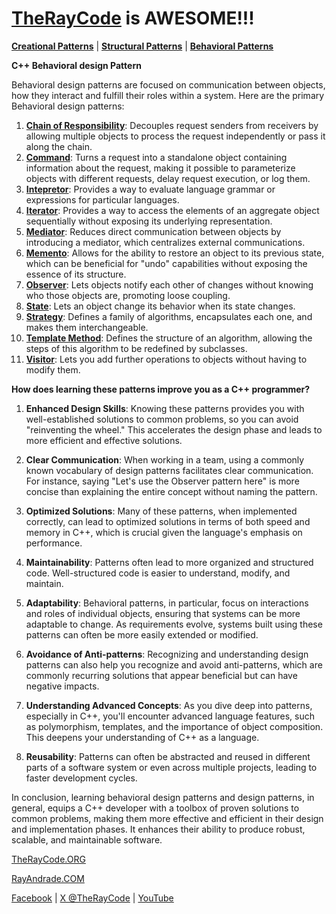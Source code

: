 # [TheRayCode](../../../README.md) is AWESOME!!!

**[Creational Patterns](../../Creational/README.md)** | **[Structural Patterns](../../Structural/README.md)** | **[Behavioral Patterns](../README.md)**

**C++ Behavioral design Pattern**

Behavioral design patterns are focused on communication between objects, how they interact and fulfill their roles within a system. Here are the primary Behavioral design patterns:

1. [**Chain of Responsibility**](ChainOfResponsibility/README.md): Decouples request senders from receivers by allowing multiple objects to process the request independently or pass it along the chain.
2. [**Command**](Command/README.md): Turns a request into a standalone object containing information about the request, making it possible to parameterize objects with different requests, delay request execution, or log them.
3. [**Intepretor**](Intepretor/README.md): Provides a way to evaluate language grammar or expressions for particular languages.
4. [**Iterator**](Iterator/README.md): Provides a way to access the elements of an aggregate object sequentially without exposing its underlying representation.
5. [**Mediator**](Mediator/README.md): Reduces direct communication between objects by introducing a mediator, which centralizes external communications.
6. [**Memento**](Memento/README.md): Allows for the ability to restore an object to its previous state, which can be beneficial for "undo" capabilities without exposing the essence of its structure.
7. [**Observer**](Observer/README.md): Lets objects notify each other of changes without knowing who those objects are, promoting loose coupling.
8. [**State**](State/README.md): Lets an object change its behavior when its state changes.
9. [**Strategy**](Strategy/README.md): Defines a family of algorithms, encapsulates each one, and makes them interchangeable.
10. [**Template Method**](Template/README.md): Defines the structure of an algorithm, allowing the steps of this algorithm to be redefined by subclasses.
11. [**Visitor**](Visitor/README.md): Lets you add further operations to objects without having to modify them.

**How does learning these patterns improve you as a C++ programmer?**

1. **Enhanced Design Skills**: Knowing these patterns provides you with well-established solutions to common problems, so you can avoid "reinventing the wheel." This accelerates the design phase and leads to more efficient and effective solutions.

2. **Clear Communication**: When working in a team, using a commonly known vocabulary of design patterns facilitates clear communication. For instance, saying "Let's use the Observer pattern here" is more concise than explaining the entire concept without naming the pattern.

3. **Optimized Solutions**: Many of these patterns, when implemented correctly, can lead to optimized solutions in terms of both speed and memory in C++, which is crucial given the language's emphasis on performance.

4. **Maintainability**: Patterns often lead to more organized and structured code. Well-structured code is easier to understand, modify, and maintain.

5. **Adaptability**: Behavioral patterns, in particular, focus on interactions and roles of individual objects, ensuring that systems can be more adaptable to change. As requirements evolve, systems built using these patterns can often be more easily extended or modified.

6. **Avoidance of Anti-patterns**: Recognizing and understanding design patterns can also help you recognize and avoid anti-patterns, which are commonly recurring solutions that appear beneficial but can have negative impacts.

7. **Understanding Advanced Concepts**: As you dive deep into patterns, especially in C++, you'll encounter advanced language features, such as polymorphism, templates, and the importance of object composition. This deepens your understanding of C++ as a language.

8. **Reusability**: Patterns can often be abstracted and reused in different parts of a software system or even across multiple projects, leading to faster development cycles.

In conclusion, learning behavioral design patterns and design patterns, in general, equips a C++ developer with a toolbox of proven solutions to common problems, making them more effective and efficient in their design and implementation phases. It enhances their ability to produce robust, scalable, and maintainable software.

[TheRayCode.ORG](https://www.TheRayCode.org)

[RayAndrade.COM](https://www.RayAndrade.com)

[Facebook](https://www.facebook.com/TheRayCode/) | [X @TheRayCode](https://www.x.com/TheRayCode/) | [YouTube](https://www.youtube.com/TheRayCode/)
